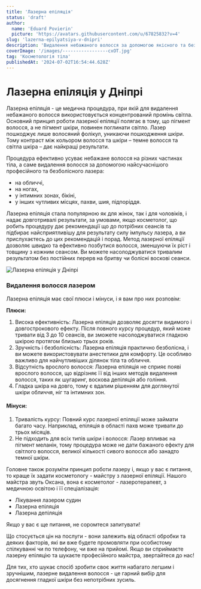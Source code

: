 ```yaml
---
title: 'Лазерна епіляція'
status: 'draft'
author:
  name: 'Eduard Povierin'
  picture: 'https://avatars.githubusercontent.com/u/67825832?v=4'
slug: 'lazerna-epilyatsiya-v-dnipri'
description: 'Видалення небажаного волосся за допомогою якісного та безболісного лазеру - лазерна епіляція у Дніпрі'
coverImage: '/images/-----------------cxOT.jpg'
tag: 'Косметологія тіла'
publishedAt: '2024-07-02T16:54:44.628Z'
---
```


# Лазерна епіляція у Дніпрі

Лазерна епіляція - це медична процедура, при якій для видалення небажаного волосся використовується концентрований промінь світла. Основний принцип роботи лазерної епіляції полягає в тому, що пігмент волосся, а не пігмент шкіри, повинен поглинати світло. Лазер пошкоджує лише волосяний фолікул, уникаючи пошкодження шкіри. Тому контраст між кольором волосся та шкіри – темне волосся та світла шкіра – дає найкращі результати.

Процедура ефективно усуває небажане волосся на різних частинах тіла, а саме видалення волосся за допомогою найсучаснішого професійного та безболісного лазера:

- на обличчі,
- на ногах,
- у інтимних зонах, бікіні,
- у інших чутливих місцях, пахви, шия, підпоріддя. 

Лазерна епіляція стала популярною як для жінок, так і для чоловіків, і надає довготривалі результати, за умовами, якщо косметолог, що робить процедуру дає рекомендації що до потрібних сеансів та підбирає найсприятливішу для результату силу імпульсу лазера, а ви прислухаєтесь до цих рекомендацій і порад. Метод лазерної епіляції дозволяє швидко та ефективно позбутися волосся, зменшуючи їх ріст і товщину з кожним сеансом. Ви можете насолоджуватися тривалим результатом без постійних перерв на бритву чи болісні воскові сеанси.

![Лазерна епіляція у Дніпрі](https://cosmetcab.dp.ua/api/outstatic/images/-----------------cxOT.jpg)

### Видалення волосся лазером

Лазерна епіляція має свої плюси і мінуси, і я вам про них розповім:

**Плюси:**

1. Висока ефективність: Лазерна епіляція дозволяє досягти видимого і довгострокового ефекту. Після повного курсу процедур, який може тривати від 3 до 10 сеансів, ви зможете насолоджуватися гладкою шкірою протягом близько трьох років.
2. Зручність і безболісність: Лазерна епіляція практично безболісна, і ви можете використовувати анестетики для комфорту. Це особливо важливо для найчутливіших ділянок тіла та обличчя.
3. Відсутність врослого волосся: Лазерна епіляція не сприяє появі врослого волосся, що відрізняє її від інших методів видалення волосся, таких як шугаринг, воскова депіляція або гоління.
4. Гладка шкіра на довго, тому є вдалим рішенням для доглянутої шкіри обличчя, ніг та інтимних зон.

#### Мінуси:

1. Тривалість курсу: Повний курс лазерної епіляції може займати багато часу. Наприклад, епіляція в області пахв може тривати до трьох місяців.
2. Не підходить для всіх типів шкіри і волосся: Лазер впливає на пігмент меланін, тому процедура може не дати бажаного ефекту для світлого волосся, великої кількості сивого волосся або занадто темної шкіри.

Головне також розуміти принцип роботи лазеру і, якщо у вас є питання, то краще їх задати косметологу - майстру з лазерної епіляції. Нашого майстра звуть Оксана, вона є косметолог - лазеротерапевт, з медичною освітою і її спеціалізація:

- Лікування лазером судин
- Лазерна епіляція
- Лазерна депіляція 

Якщо у вас є ще питання, не соромтеся запитувати!

Що стосується цін на послуги - вони залежить від області обробки та деяких факторів, які ви вже будете промовляти при особистому спілкуванні чи по телефону, чи вже на прийомі. Якщо ви сприймаєте лазерну епіляцію та шукаєте професійного майстра, звертайтеся до нас!

Для тих, хто шукає спосіб зробити своє життя набагато легшим і зручнішим, лазерне видалення волосся - це гарний вибір для досягнення гладкої шкіри без непотрібних зусиль.